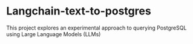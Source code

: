 # Langchain-text-to-postgres
This project explores an experimental approach to querying PostgreSQL using Large Language Models (LLMs)
